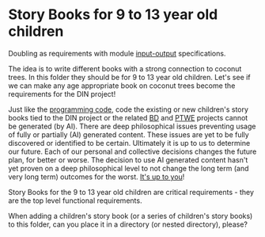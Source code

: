 # Story Books for 9 to 13 year old children

Doubling as requirements with module [input-output](https://github.com/beyond-decentralized/AIRroot/issues/4) specifications.

The idea is to write different books with a strong connection to coconut trees.  In this folder they should be for 9 to 13 year old children.  Let's see if we can make any age appropriate book on coconut trees become the requirements for the DIN project!

Just like the <a href="../../../../issues/1">programming code</a>, code the existing or new children's story books tied to the DIN project or the related [BD](https://github.com/beyond-decentralized) and [PTWE](https://github.com/Past-The-War-Earth/) projects cannot be generated (by AI).  There are deep philosophical issues preventing usage of fully or partially (AI) generated content.  These issues are yet to be fully discovered or identified to be certain.  Ultimately it is up to us to determine our future.  Each of our personal and collective decisions changes the future plan, for better or worse.  The decision to use AI generated content hasn't yet proven on a deep philosophical level to not change the long term (and very long term) outcomes for the worst.  <a href="https://www.youtube.com/watch?v=le1QF3uoQNg">It's up to you</a>!

Story Books for the 9 to 13 year old children are critical requirements - they are the top level functional requirements.

When adding a children's story book (or a series of children's story books) to this folder, can you place it in a directory (or nested directory), please?
